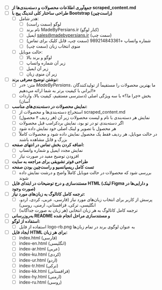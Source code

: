 - [ ] **جمع‌آوری اطلاعات محصولات و دسته‌بندی‌ها از scraped_content.md**
- [ ] **طراحی ساختار کلی لندینگ پیج با Bootstrap (راست‌چین)**
  - [ ] هدر شامل:
    - [ ] لوگو (سمت راست)
    - [ ] نام برند MadeByPersians.ir (کنار لوگو)
    - [ ] ایمیل sales@madebypersians.ir (سمت چپ)
    - [ ] شماره واتساپ +989214843361 (سمت چپ، قابل کلیک برای تماس)
    - [ ] منوی انتخاب زبان (سمت چپ)
  - [ ] حالت موبایل:
    - [ ] لوگو و برند بالا
    - [ ] زیر آن شماره واتساپ
    - [ ] زیر آن ایمیل
    - [ ] زیر آن منوی زبان
- [ ] **نوشتن توضیح معرفی برند:**
  - [ ] متن: «در *MadeByPersians*، ما بهترین محصولات را مستقیماً از تولیدکنندگان ایرانی با کیفیت برتر به شما ارائه می‌دهیم!»
  - [ ] بخش «چرا ما؟» با سه ویژگی اصلی (دسترسی مستقیم، کیفیت بالا، واردات آسان)
- [ ] **نمایش محصولات در دسته‌بندی‌های مناسب:**
  - [ ] استخراج دسته‌بندی‌ها و محصولات از scraped_content.md
  - [ ] نمایش هر دسته‌بندی با نام و لیست محصولات زیر آن (هر ردیف ۴ محصول)
  - [ ] اگر دسته‌بندی تو در تو بود، نمایش بردکرامب قبل محصولات
  - [ ] هر محصول با تصویر و لینک اصلی خود نمایش داده شود
  - [ ] در حالت موبایل، هر ردیف فقط یک محصول نمایش داده شود و محصولات کاملاً بزرگ و قابل مشاهده باشند
- [ ] **اضافه کردن بخش تماس در انتهای صفحه:**
  - [ ] نمایش مجدد ایمیل و شماره واتساپ
  - [ ] افزودن توضیح مفید در صورت نیاز
- [ ] **طراحی فوتر تشویقی برای مراجعه به سایت**
- [ ] **تست کامل ریسپانسیو و راست‌چین بودن صفحه**
  - [ ] بررسی شود که محصولات در حالت موبایل کاملاً واضح و درشت نمایش داده شوند
- [ ] **مستندسازی و درج توضیحات در ابتدای فایل HTML (لینک Figma و دارایی‌ها در صورت وجود)**
- [ ] **ترجمه کامل کاتالوگ به زبان‌های مورد نیاز:**
  - [ ] پرسش از کاربر برای انتخاب زبان‌های مورد نیاز (فارسی، عربی، کردی، اردو، انگلیسی، ترکی، قزاقستانی، ارمنی، روسی)
  - [ ] ترجمه کامل کاتالوگ به هر زبان انتخابی (هر زبان به صورت جداگانه)
- [ ] **به‌روزرسانی README و مستندسازی مراحل انجام شده**
- [ ] **استفاده از لوگو:**
  - [ ] استفاده از فایل logo-rb.png به عنوان لوگوی برند در تمام زبان‌ها
- [ ] **ایجاد فایل HTML برای هر زبان:**
  - [ ] index.html (فارسی)
  - [ ] index-en.html (انگلیسی)
  - [ ] index-ar.html (عربی)
  - [ ] index-ku.html (کردی)
  - [ ] index-ur.html (اردو)
  - [ ] index-tr.html (ترکی)
  - [ ] index-kk.html (قزاقستانی)
  - [ ] index-hy.html (ارمنی)
  - [ ] index-ru.html (روسی)
